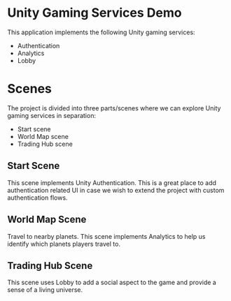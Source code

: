 # Unity Gaming Services Demo

This application implements the following Unity gaming services:
- Authentication
- Analytics
- Lobby

# Scenes
The project is divided into three parts/scenes where we can explore Unity gaming services in separation: 
- Start scene
- World Map scene
- Trading Hub scene

## Start Scene
This scene implements Unity Authentication. This is a great place to add authentication related UI in case we wish to extend the project with custom authentication flows.

## World Map Scene
Travel to nearby planets. This scene implements Analytics to help us identify which planets players travel to.

## Trading Hub Scene
This scene uses Lobby to add a social aspect to the game and provide a sense of a living universe.
